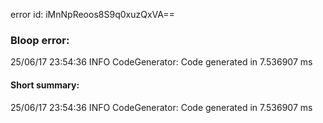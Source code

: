 error id: iMnNpReoos8S9q0xuzQxVA==
### Bloop error:

25/06/17 23:54:36 INFO CodeGenerator: Code generated in 7.536907 ms
#### Short summary: 

25/06/17 23:54:36 INFO CodeGenerator: Code generated in 7.536907 ms